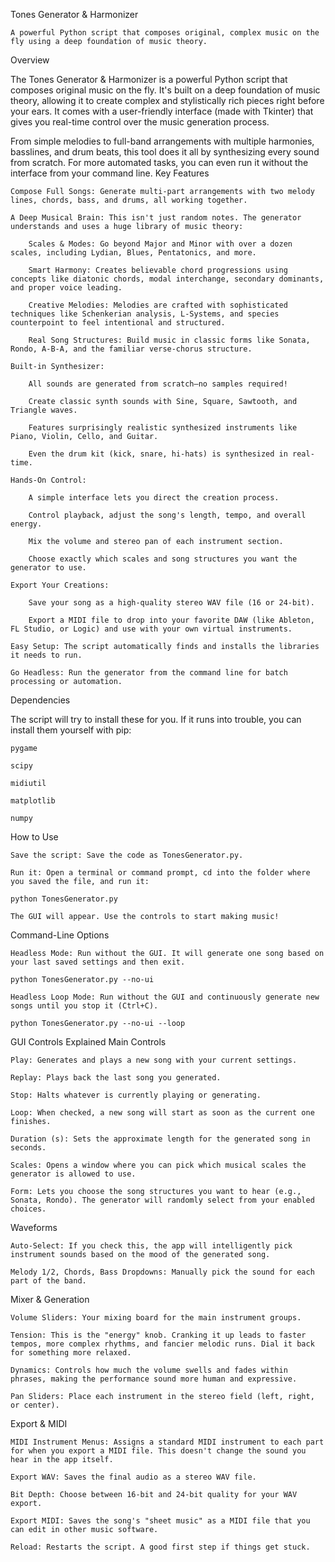 Tones Generator & Harmonizer

    A powerful Python script that composes original, complex music on the fly using a deep foundation of music theory.

Overview

The Tones Generator & Harmonizer is a powerful Python script that composes original music on the fly. It's built on a deep foundation of music theory, allowing it to create complex and stylistically rich pieces right before your ears. It comes with a user-friendly interface (made with Tkinter) that gives you real-time control over the music generation process.

From simple melodies to full-band arrangements with multiple harmonies, basslines, and drum beats, this tool does it all by synthesizing every sound from scratch. For more automated tasks, you can even run it without the interface from your command line.
Key Features

    Compose Full Songs: Generate multi-part arrangements with two melody lines, chords, bass, and drums, all working together.

    A Deep Musical Brain: This isn't just random notes. The generator understands and uses a huge library of music theory:

        Scales & Modes: Go beyond Major and Minor with over a dozen scales, including Lydian, Blues, Pentatonics, and more.

        Smart Harmony: Creates believable chord progressions using concepts like diatonic chords, modal interchange, secondary dominants, and proper voice leading.

        Creative Melodies: Melodies are crafted with sophisticated techniques like Schenkerian analysis, L-Systems, and species counterpoint to feel intentional and structured.

        Real Song Structures: Build music in classic forms like Sonata, Rondo, A-B-A, and the familiar verse-chorus structure.

    Built-in Synthesizer:

        All sounds are generated from scratch—no samples required!

        Create classic synth sounds with Sine, Square, Sawtooth, and Triangle waves.

        Features surprisingly realistic synthesized instruments like Piano, Violin, Cello, and Guitar.

        Even the drum kit (kick, snare, hi-hats) is synthesized in real-time.

    Hands-On Control:

        A simple interface lets you direct the creation process.

        Control playback, adjust the song's length, tempo, and overall energy.

        Mix the volume and stereo pan of each instrument section.

        Choose exactly which scales and song structures you want the generator to use.

    Export Your Creations:

        Save your song as a high-quality stereo WAV file (16 or 24-bit).

        Export a MIDI file to drop into your favorite DAW (like Ableton, FL Studio, or Logic) and use with your own virtual instruments.

    Easy Setup: The script automatically finds and installs the libraries it needs to run.

    Go Headless: Run the generator from the command line for batch processing or automation.

Dependencies

The script will try to install these for you. If it runs into trouble, you can install them yourself with pip:

    pygame

    scipy

    midiutil

    matplotlib

    numpy

How to Use

    Save the script: Save the code as TonesGenerator.py.

    Run it: Open a terminal or command prompt, cd into the folder where you saved the file, and run it:

    python TonesGenerator.py

    The GUI will appear. Use the controls to start making music!

Command-Line Options

    Headless Mode: Run without the GUI. It will generate one song based on your last saved settings and then exit.

    python TonesGenerator.py --no-ui

    Headless Loop Mode: Run without the GUI and continuously generate new songs until you stop it (Ctrl+C).

    python TonesGenerator.py --no-ui --loop

GUI Controls Explained
Main Controls

    Play: Generates and plays a new song with your current settings.

    Replay: Plays back the last song you generated.

    Stop: Halts whatever is currently playing or generating.

    Loop: When checked, a new song will start as soon as the current one finishes.

    Duration (s): Sets the approximate length for the generated song in seconds.

    Scales: Opens a window where you can pick which musical scales the generator is allowed to use.

    Form: Lets you choose the song structures you want to hear (e.g., Sonata, Rondo). The generator will randomly select from your enabled choices.

Waveforms

    Auto-Select: If you check this, the app will intelligently pick instrument sounds based on the mood of the generated song.

    Melody 1/2, Chords, Bass Dropdowns: Manually pick the sound for each part of the band.

Mixer & Generation

    Volume Sliders: Your mixing board for the main instrument groups.

    Tension: This is the "energy" knob. Cranking it up leads to faster tempos, more complex rhythms, and fancier melodic runs. Dial it back for something more relaxed.

    Dynamics: Controls how much the volume swells and fades within phrases, making the performance sound more human and expressive.

    Pan Sliders: Place each instrument in the stereo field (left, right, or center).

Export & MIDI

    MIDI Instrument Menus: Assigns a standard MIDI instrument to each part for when you export a MIDI file. This doesn't change the sound you hear in the app itself.

    Export WAV: Saves the final audio as a stereo WAV file.

    Bit Depth: Choose between 16-bit and 24-bit quality for your WAV export.

    Export MIDI: Saves the song's "sheet music" as a MIDI file that you can edit in other music software.

    Reload: Restarts the script. A good first step if things get stuck.
